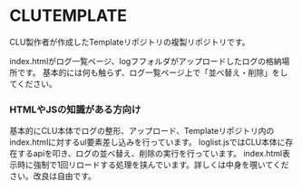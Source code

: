 # CLUTEMPLATE
CLU製作者が作成したTemplateリポジトリの複製リポジトリです。

index.htmlがログ一覧ページ、logフフォルダがアップロードしたログの格納場所です。
基本的には何も触らず、ログ一覧ページ上で「並べ替え・削除」をしてください。

### HTMLやJSの知識がある方向け
基本的にCLU本体でログの整形、アップロード、Templateリポジトリ内のindex.htmlに対するul要素差し込みを行っています。
loglist.jsではCLU本体に存在するapiを叩き、ログの並べ替え、削除の実行を行っています。
index.html表示時に強制で1回リロードする処理を挟んでいます。詳しくは中身を覗いてください。改良は自由です。
